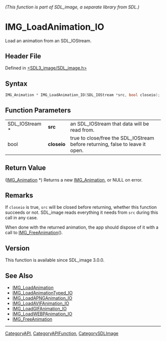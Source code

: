 ###### (This function is part of SDL_image, a separate library from SDL.)
# IMG_LoadAnimation_IO

Load an animation from an SDL_IOStream.

## Header File

Defined in [<SDL3_image/SDL_image.h>](https://github.com/libsdl-org/SDL_image/blob/main/include/SDL3_image/SDL_image.h)

## Syntax

```c
IMG_Animation * IMG_LoadAnimation_IO(SDL_IOStream *src, bool closeio);
```

## Function Parameters

|                |             |                                                                               |
| -------------- | ----------- | ----------------------------------------------------------------------------- |
| SDL_IOStream * | **src**     | an SDL_IOStream that data will be read from.                                  |
| bool           | **closeio** | true to close/free the SDL_IOStream before returning, false to leave it open. |

## Return Value

([IMG_Animation](IMG_Animation) *) Returns a new
[IMG_Animation](IMG_Animation), or NULL on error.

## Remarks

If `closeio` is true, `src` will be closed before returning, whether this
function succeeds or not. SDL_image reads everything it needs from `src`
during this call in any case.

When done with the returned animation, the app should dispose of it with a
call to [IMG_FreeAnimation](IMG_FreeAnimation)().

## Version

This function is available since SDL_image 3.0.0.

## See Also

- [IMG_LoadAnimation](IMG_LoadAnimation)
- [IMG_LoadAnimationTyped_IO](IMG_LoadAnimationTyped_IO)
- [IMG_LoadAPNGAnimation_IO](IMG_LoadAPNGAnimation_IO)
- [IMG_LoadAVIFAnimation_IO](IMG_LoadAVIFAnimation_IO)
- [IMG_LoadGIFAnimation_IO](IMG_LoadGIFAnimation_IO)
- [IMG_LoadWEBPAnimation_IO](IMG_LoadWEBPAnimation_IO)
- [IMG_FreeAnimation](IMG_FreeAnimation)

----
[CategoryAPI](CategoryAPI), [CategoryAPIFunction](CategoryAPIFunction), [CategorySDLImage](CategorySDLImage)


